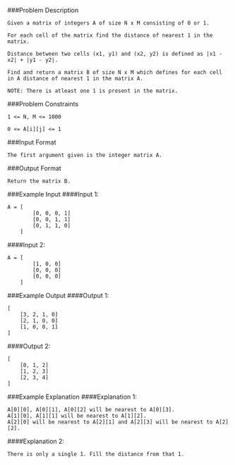 ###Problem Description
```
Given a matrix of integers A of size N x M consisting of 0 or 1.

For each cell of the matrix find the distance of nearest 1 in the matrix.

Distance between two cells (x1, y1) and (x2, y2) is defined as |x1 - x2| + |y1 - y2|.

Find and return a matrix B of size N x M which defines for each cell in A distance of nearest 1 in the matrix A.

NOTE: There is atleast one 1 is present in the matrix.
```


###Problem Constraints
```
1 <= N, M <= 1000

0 <= A[i][j] <= 1
```


###Input Format
```
The first argument given is the integer matrix A.
```

###Output Format
```
Return the matrix B.
```



###Example Input
####Input 1:

```
A = [
        [0, 0, 0, 1]
        [0, 0, 1, 1]
        [0, 1, 1, 0]
    ]
```
####Input 2:

```
A = [
        [1, 0, 0]
        [0, 0, 0]
        [0, 0, 0]  
    ]
```

###Example Output
####Output 1:

```
[
    [3, 2, 1, 0]
    [2, 1, 0, 0]
    [1, 0, 0, 1]   
]
```
####Output 2:

```
[
    [0, 1, 2]
    [1, 2, 3]
    [2, 3, 4]
]
```

###Example Explanation
####Explanation 1:

```
A[0][0], A[0][1], A[0][2] will be nearest to A[0][3].
A[1][0], A[1][1] will be nearest to A[1][2].
A[2][0] will be nearest to A[2][1] and A[2][3] will be nearest to A[2][2].
```
####Explanation 2:

```
There is only a single 1. Fill the distance from that 1.
```